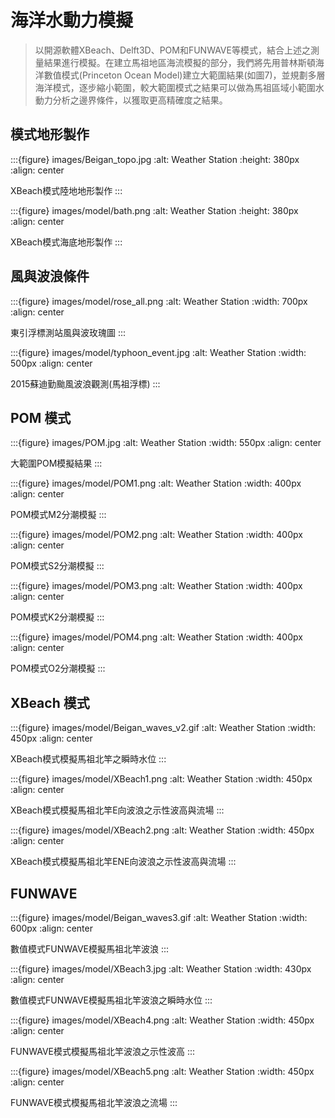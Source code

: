 # 海洋水動力模擬

> 以開源軟體XBeach、Delft3D、POM和FUNWAVE等模式，結合上述之測量結果進行模擬。在建立馬祖地區海流模擬的部分，我們將先用普林斯頓海洋數值模式(Princeton Ocean Model)建立大範圍結果(如圖7)，並規劃多層海洋模式，逐步縮小範圍，較大範圍模式之結果可以做為馬祖區域小範圍水動力分析之邊界條件，以獲取更高精確度之結果。

## 模式地形製作

:::{figure} images/Beigan_topo.jpg
:alt: Weather Station
:height: 380px
:align: center

XBeach模式陸地地形製作
:::

:::{figure} images/model/bath.png
:alt: Weather Station
:height: 380px
:align: center

XBeach模式海底地形製作
:::

## 風與波浪條件

:::{figure} images/model/rose_all.png
:alt: Weather Station
:width: 700px
:align: center

東引浮標測站風與波玫瑰圖
:::

:::{figure} images/model/typhoon_event.jpg
:alt: Weather Station
:width: 500px
:align: center

2015蘇迪勤颱風波浪觀測(馬祖浮標)
:::

## POM 模式

:::{figure} images/POM.jpg
:alt: Weather Station
:width: 550px
:align: center

大範圍POM模擬結果
:::

:::{figure} images/model/POM1.png
:alt: Weather Station
:width: 400px
:align: center

POM模式M2分潮模擬
:::

:::{figure} images/model/POM2.png
:alt: Weather Station
:width: 400px
:align: center

POM模式S2分潮模擬
:::

:::{figure} images/model/POM3.png
:alt: Weather Station
:width: 400px
:align: center

POM模式K2分潮模擬
:::

:::{figure} images/model/POM4.png
:alt: Weather Station
:width: 400px
:align: center

POM模式O2分潮模擬
:::

## XBeach 模式

:::{figure} images/model/Beigan_waves_v2.gif
:alt: Weather Station
:width: 450px
:align: center

XBeach模式模擬馬祖北竿之瞬時水位
:::

:::{figure} images/model/XBeach1.png
:alt: Weather Station
:width: 450px
:align: center

XBeach模式模擬馬祖北竿E向波浪之示性波高與流場
:::

:::{figure} images/model/XBeach2.png
:alt: Weather Station
:width: 450px
:align: center

XBeach模式模擬馬祖北竿ENE向波浪之示性波高與流場
:::

## FUNWAVE

:::{figure} images/model/Beigan_waves3.gif
:alt: Weather Station
:width: 600px
:align: center

數值模式FUNWAVE模擬馬祖北竿波浪
:::

:::{figure} images/model/XBeach3.jpg
:alt: Weather Station
:width: 430px
:align: center

數值模式FUNWAVE模擬馬祖北竿波浪之瞬時水位
:::

:::{figure} images/model/XBeach4.png
:alt: Weather Station
:width: 450px
:align: center

FUNWAVE模式模擬馬祖北竿波浪之示性波高
:::

:::{figure} images/model/XBeach5.png
:alt: Weather Station
:width: 450px
:align: center

FUNWAVE模式模擬馬祖北竿波浪之流場
:::
